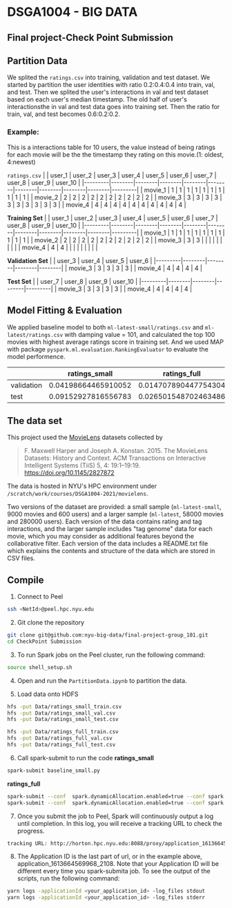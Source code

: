 # DSGA1004 - BIG DATA
## Final project-Check Point Submission


## Partition Data
We splited the `ratings.csv` into training, validation and test dataset.
We started by partition the user identities with ratio 0.2:0.4:0.4 into train, val, and test. 
Then we splited the user's interactions in val and test dataset based on each user's median timestamp.
The old half of user's interactionsthe in val and test data goes into training set. Then the ratio for train, val, and test becomes 0.6:0.2:0.2.

### Example:
This is a interactions table for 10 users, the value instead of being ratings for each movie will be the the timestamp they rating on this movie.(1: oldest, 4:newest)


`ratings.csv`
|         | user_1 | user_2 | user_3 | user_4 | user_5 | user_6 | user_7 | user_8 | user_9 | user_10 |
|---------|--------|--------|--------|--------|--------|--------|--------|--------|--------|---------|
| movie_1 | 1      | 1      | 1      | 1      | 1      | 1      | 1      | 1      | 1      | 1       |
| movie_2 | 2      | 2      | 2      | 2      | 2      | 2      | 2      | 2      | 2      | 2       |
| movie_3 | 3      | 3      | 3      | 3      | 3      | 3      | 3      | 3      | 3      | 3       |
| movie_4 | 4      | 4      | 4      | 4      | 4      | 4      | 4      | 4      | 4      | 4       |


**Training Set**
|         | user_1 | user_2 | user_3 | user_4 | user_5 | user_6 | user_7 | user_8 | user_9 | user_10 |
|---------|--------|--------|--------|--------|--------|--------|--------|--------|--------|---------|
| movie_1 | 1      | 1      | 1      | 1      | 1      | 1      | 1      | 1      | 1      | 1       |
| movie_2 | 2      | 2      | 2      | 2      | 2      | 2      | 2      | 2      | 2      | 2       |
| movie_3 | 3      | 3      |        |        |        |        |        |        |        |         |
| movie_4 | 4      | 4      |        |        |        |        |        |        |        |         |


**Validation Set**
|         | user_3 | user_4 | user_5 | user_6 |
|---------|--------|--------|--------|--------|
| movie_3 | 3      | 3      | 3      | 3      |
| movie_4 | 4      | 4      | 4      | 4      |


**Test Set**
|         | user_7 | user_8 | user_9 | user_10 |
|---------|--------|--------|--------|---------|
| movie_3 | 3      | 3      | 3      | 3       |
| movie_4 | 4      | 4      | 4      | 4       |


## Model Fitting & Evaluation
We applied baseline model to both `ml-latest-small/ratings.csv` and `ml-latest/ratings.csv` with damping value = 101, and calculated the top 100 movies with highest average ratings score in training set.
And we used MAP with package `pyspark.ml.evaluation.RankingEvaluator` to evaluate the model performence.


|            | ratings_small       | ratings_full         |
|------------|---------------------|----------------------|
| validation | 0.04198664465910052 | 0.014707890447754304 |
| test       | 0.09152927816556783 | 0.026501548702463486 |



## The data set

This project used the [MovieLens](https://grouplens.org/datasets/movielens/latest/) datasets collected by 
> F. Maxwell Harper and Joseph A. Konstan. 2015. 
> The MovieLens Datasets: History and Context. 
> ACM Transactions on Interactive Intelligent Systems (TiiS) 5, 4: 19:1–19:19. https://doi.org/10.1145/2827872

The data is hosted in NYU's HPC environment under `/scratch/work/courses/DSGA1004-2021/movielens`.

Two versions of the dataset are provided: a small sample (`ml-latest-small`, 9000 movies and 600 users) and a larger sample (`ml-latest`, 58000 movies and 280000 users).
Each version of the data contains rating and tag interactions, and the larger sample includes "tag genome" data for each movie, which you may consider as additional features beyond
the collaborative filter.
Each version of the data includes a README.txt file which explains the contents and structure of the data which are stored in CSV files.


## Compile

1. Connect to Peel
```bash
ssh <NetId>@peel.hpc.nyu.edu
```
2. Git clone the repository
```bash
git clone git@github.com:nyu-big-data/final-project-group_101.git
cd CheckPoint Submission
```
3. To run Spark jobs on the Peel cluster,  run the following command:
```bash
source shell_setup.sh
```
4. Open and run the `PartitionData.ipynb` to partition the data.

5. Load data onto HDFS
```bash
hfs -put Data/ratings_small_train.csv
hfs -put Data/ratings_small_val.csv
hfs -put Data/ratings_small_test.csv

hfs -put Data/ratings_full_train.csv
hfs -put Data/ratings_full_val.csv
hfs -put Data/ratings_full_test.csv
```
6. Call spark-submit to run the code
**ratings_small**
```bash
spark-submit baseline_small.py
```
**ratings_full**
```bash
spark-submit --conf  spark.dynamicAllocation.enabled=true --conf spark.shuffle.service.enabled=false --conf spark.dynamicAllocation.shuffleTracking.enabled=true baseline_full_fitting.py
spark-submit --conf  spark.dynamicAllocation.enabled=true --conf spark.shuffle.service.enabled=false --conf spark.dynamicAllocation.shuffleTracking.enabled=true baseline_full_predicting.py
```
7. Once you submit the job to Peel, Spark will continuously output a log until completion. In this log, you will receive a tracking URL to check the progress.
```bash
tracking URL: http://horton.hpc.nyu.edu:8088/proxy/application_1613664569968_2108
```
8. The Application ID is the last part of url, or in the example above, application_1613664569968_2108. Note that your Application ID will be different every time you spark-submita job. To see the output of the scripts, run the following command:
```bash
yarn logs -applicationId <your_application_id> -log_files stdout
yarn logs -applicationId <your_application_id> -log_files stderr
```

